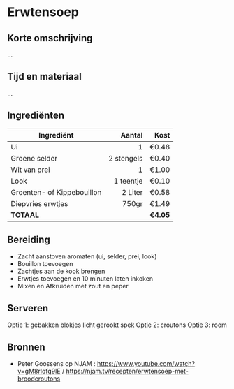 # Erwtensoep
## Korte omschrijving
...

## Tijd en materiaal
...

## Ingrediënten
| Ingrediënt | Aantal | Kost |
|----------|-------------:|------:|
| Ui | 1 | €0.48 |
| Groene selder | 2 stengels | €0.40 |
| Wit van prei | 1 | €1.00 |
| Look | 1 teentje | €0.10|
| Groenten- of Kippebouillon | 2 Liter | €0.58 |
| Diepvries erwtjes | 750gr | €1.49 |
| **TOTAAL** || **€4.05**|

## Bereiding
* Zacht aanstoven aromaten (ui, selder, prei, look)
* Bouillon toevoegen
* Zachtjes aan de kook brengen
* Erwtjes toevoegen en 10 minuten laten inkoken
* Mixen en Afkruiden met zout en peper

## Serveren
Optie 1: gebakken blokjes licht gerookt spek
Optie 2: croutons
Optie 3: room

## Bronnen
* Peter Goossens op NJAM : https://www.youtube.com/watch?v=gM8rlqfq9lE / https://njam.tv/recepten/erwtensoep-met-broodcroutons
